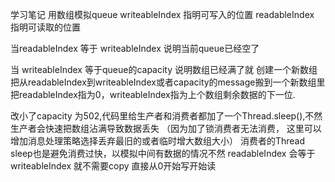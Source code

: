 学习笔记
用数组模拟queue
writeableIndex 指明可写入的位置
readableIndex  指明可读取的位置

当readableIndex  等于 writeableIndex 说明当前queue已经空了

当 writeableIndex 等于queue的capacity 说明数组已经满了就
创建一个新数组把从readableIndex到writeableIndex或者capacity的message搬到一个新数组里
把readableIndex指为0，writeableIndex指为上个数组剩余数据的下一位.

改小了capacity 为502,代码里给生产者和消费者都加了一个Thread.sleep(),不然生产者会快速把数组沾满导致数据丢失
（因为加了锁消费者无法消费， 这里可以增加消息处理策略选择丢弃最旧的或者临时增大数组大小）
消费者的Thread sleep也是避免消费过快，以模拟中间有数据的情况不然 readableIndex 会等于writeableIndex
就不需要copy 直接从0开始写开始读